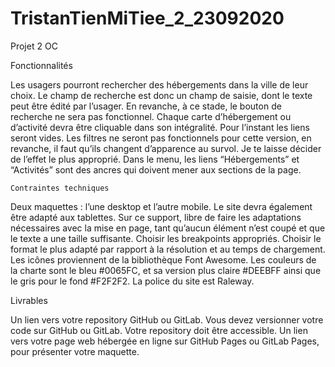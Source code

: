 # TristanTienMiTiee_2_23092020
Projet 2 OC

Fonctionnalités

Les usagers pourront rechercher des hébergements dans la ville de leur choix.
Le champ de recherche est donc un champ de saisie, dont le texte peut être édité par l’usager.
En revanche, à ce stade, le bouton de recherche ne sera pas fonctionnel.
Chaque carte d’hébergement ou d’activité devra être cliquable dans son intégralité.
Pour l’instant les liens seront vides.
Les filtres ne seront pas fonctionnels pour cette version, en revanche, il faut qu’ils changent d’apparence au survol. Je te laisse décider de l’effet le plus approprié.
Dans le menu, les liens “Hébergements” et “Activités” sont des ancres qui doivent mener aux sections de la page.
 

    Contraintes techniques

Deux maquettes : l’une desktop et l’autre mobile. Le site devra également être adapté aux tablettes. Sur ce support, libre de faire les adaptations nécessaires avec la mise en page, tant qu’aucun élément n’est coupé et que le texte a une taille suffisante.
Choisir les breakpoints appropriés.
Choisir le format le plus adapté par rapport à la résolution et au temps de chargement.
Les icônes proviennent de la bibliothèque Font Awesome. Les couleurs de la charte sont le bleu #0065FC, et sa version plus claire #DEEBFF ainsi que le gris pour le fond #F2F2F2.
La police du site est Raleway.

Livrables

Un lien vers votre repository GitHub ou GitLab. 
Vous devez versionner votre code sur GitHub ou GitLab.
Votre repository doit être accessible.
Un lien vers votre page web hébergée en ligne sur GitHub Pages ou GitLab Pages, pour présenter votre maquette. 

